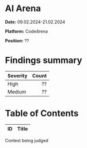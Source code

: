 # AI Arena

**Date:** 09.02.2024-21.02.2024

**Platform:** Code4rena

**Position:** ??

# Findings summary

| Severity      | Count |
| :---          |  ---: |
| High          | ?? |
| Medium        | ?? |

# Table of Contents

| ID | Title |
| :--- | :--- |



Contest being judged